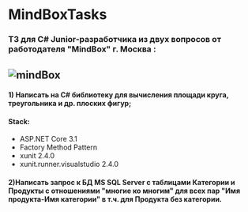 # MindBoxTasks
### ТЗ для C# Junior-разработчика из двух вопросов  от работодателя "MindBox" г. Москва :
![mindBox](https://user-images.githubusercontent.com/50864552/184178744-e9eb704d-5bb4-4c5e-8a8c-665a4d893ef8.PNG)
-------

#### 1) Написать  на C# библиотеку для вычисления площади круга, треугольника и др. плоских фигур;
#### Stack:
+ ASP.NET Core 3.1
+ Factory Method Pattern
+ xunit 2.4.0
+ xunit.runner.visualstudio 2.4.0

#### 2)Написать запрос к БД MS SQL Server с таблицами Категории и Продукты с отношениями "многие ко многим" для всех пар "Имя продукта-Имя категории" в т.ч. для Продукта без категории.
